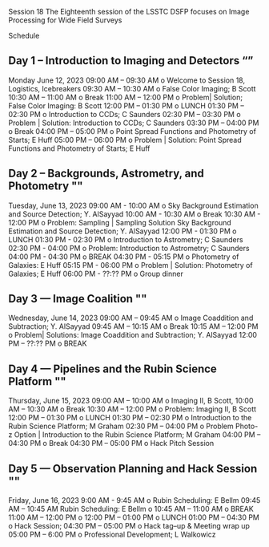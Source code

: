 Session 18 
The Eighteenth session of the LSSTC DSFP focuses on Image Processing for Wide Field Surveys

Schedule

Day 1 – Introduction to Imaging and Detectors
“” 
-- 
Monday June 12, 2023
09:00 AM – 09:30 AM o Welcome to Session 18, Logistics, Icebreakers
09:30 AM – 10:30 AM o False Color Imaging; B Scott
10:30 AM – 11:00 AM o Break
11:00 AM – 12:00 PM o Problem| Solution; False Color Imaging: B Scott
12:00 PM – 01:30 PM o LUNCH
01:30 PM – 02:30 PM o Introduction to CCDs; C Saunders
02:30 PM – 03:30 PM o Problem | Solution: Introduction to CCDs; C Saunders
03:30 PM – 04:00 PM o Break
04:00 PM – 05:00 PM o Point Spread Functions and Photometry of Starts; E Huff 
05:00 PM – 06:00 PM o Problem | Solution: Point Spread Functions and Photometry of Starts; E Huff

Day 2 – Backgrounds, Astrometry, and Photometry
""
-- 
Tuesday, June 13, 2023
09:00 AM - 10:00 AM o Sky Background Estimation and Source Detection; Y. AlSayyad
10:00 AM - 10:30 AM o Break
10:30 AM - 12:00 PM o Problem: Sampling | Sampling Solution Sky Background Estimation and Source Detection; Y. AlSayyad
12:00 PM - 01:30 PM o LUNCH
01:30 PM - 02:30 PM o Introduction to Astrometry; C Saunders
02:30 PM - 04:00 PM o Problem: Introduction to Astrometry; C Saunders
04:00 PM - 04:30 PM o BREAK
04:30 PM - 05:15 PM o Photometry of Galaxies: E Huff
05:15 PM - 06:00 PM o Problem | Solution: Photometry of Galaxies; E Huff
06:00 PM - ??:?? PM o Group dinner

Day 3 — Image Coalition
""
--
Wednesday, June 14, 2023
09:00 AM – 09:45 AM o Image Coaddition and Subtraction; Y. AlSayyad
09:45 AM – 10:15 AM o Break
10:15 AM – 12:00 PM o Problem| Solutions: Image Coaddition and Subtraction; Y. AlSayyad
12:00 PM – ??:?? PM o BREAK

Day 4 — Pipelines and the Rubin Science Platform
""
-- 
Thursday, June 15, 2023
09:00 AM – 10:00 AM o Imaging II, B Scott,
10:00 AM – 10:30 AM o Break
10:30 AM – 12:00 PM o Problem: Imaging II, B Scott
12:00 PM – 01:30 PM o LUNCH
01:30 PM – 02:30 PM o Introduction to the Rubin Science Platform; M Graham
02:30 PM – 04:00 PM o Problem Photo-z Option | Introduction to the Rubin Science Platform; M Graham
04:00 PM – 04:30 PM o Break
04:30 PM – 05:00 PM o Hack Pitch Session

Day 5 — Observation Planning and Hack Session
""
-- 
Friday, June 16, 2023
9:00 AM - 9:45 AM o Rubin Scheduling: E Bellm 
09:45 AM – 10:45 AM Rubin Scheduling: E Bellm
o 10:45 AM – 11:00 AM o BREAK
11:00 AM – 12:00 PM o 
12:00 PM – 01:00 PM o LUNCH
01:00 PM – 04:30 PM o Hack Session;
04:30 PM – 05:00 PM o Hack tag–up & Meeting wrap up
05:00 PM – 6:00 PM o Professional Development; L Walkowicz 

